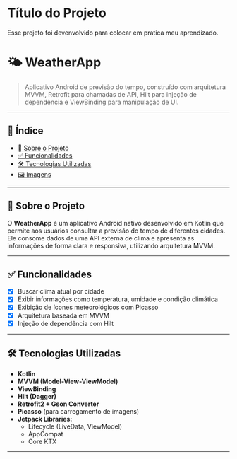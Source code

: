 
# Título do Projeto

Esse projeto foi devenvolvido para colocar em pratica meu aprendizado.

# 🌤️ WeatherApp

> Aplicativo Android de previsão do tempo, construído com arquitetura MVVM, Retrofit para chamadas de API, Hilt para injeção de dependência e ViewBinding para manipulação de UI.

---

## 📌 Índice

- [📖 Sobre o Projeto](#-sobre-o-projeto)
- [✅ Funcionalidades](#-funcionalidades)
- [🛠️ Tecnologias Utilizadas](#️-tecnologias-utilizadas)
- [🖼️ Imagens](#️-imagens-ou-demonstração)
---

## 📖 Sobre o Projeto

O **WeatherApp** é um aplicativo Android nativo desenvolvido em Kotlin que permite aos usuários consultar a previsão do tempo de diferentes cidades. Ele consome dados de uma API externa de clima e apresenta as informações de forma clara e responsiva, utilizando arquitetura MVVM.

---

## ✅ Funcionalidades

- [x] Buscar clima atual por cidade
- [x] Exibir informações como temperatura, umidade e condição climática
- [x] Exibição de ícones meteorológicos com Picasso
- [x] Arquitetura baseada em MVVM
- [x] Injeção de dependência com Hilt

---

## 🛠️ Tecnologias Utilizadas

- **Kotlin**
- **MVVM (Model-View-ViewModel)**
- **ViewBinding**
- **Hilt (Dagger)**
- **Retrofit2 + Gson Converter**
- **Picasso** (para carregamento de imagens)
- **Jetpack Libraries:**
  - Lifecycle (LiveData, ViewModel)
  - AppCompat
  - Core KTX
---
